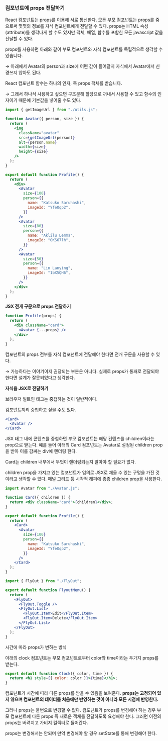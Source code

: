 ### 컴포넌트에 props 전달하기

React 컴포넌트는 props를 이용해 서로 통신한다. 모든 부모 컴포넌트는 props를 줌으로써 몇몇의 정보를 자식 컴포넌트에게 전달할 수 있다. props는 HTML 속성(attribute)를 생각나게 할 수도 있지만 객체, 배열, 함수를 포함한 모든 javascript 값을 전달할 수 있다.

props를 사용하면 아래와 같이 부모 컴포넌트와 자식 컴포넌트를 독립적으로 생각할 수 있습니다.

→ 아래에서 Avatar의 person과 size에 어떤 값이 들어갈지 자식에서 Avatar에서 신경쓰지 않아도 된다.

React 컴포넌트 함수는 하나의 인자, 즉 props 객체를 받습니다.

→ 그래서 하나식 사용하고 싶으면 구조분해 할당으로 꺼내서 사용할 수 있고 함수의 인자이기 때문에 기본값을 넣어줄 수도 있다.

```jsx
import { getImageUrl } from "./utils.js";

function Avatar({ person, size }) {
  return (
    <img
      className="avatar"
      src={getImageUrl(person)}
      alt={person.name}
      width={size}
      height={size}
    />
  );
}

export default function Profile() {
  return (
    <div>
      <Avatar
        size={100}
        person={{
          name: "Katsuko Saruhashi",
          imageId: "YfeOqp2",
        }}
      />
      <Avatar
        size={80}
        person={{
          name: "Aklilu Lemma",
          imageId: "OKS67lh",
        }}
      />
      <Avatar
        size={50}
        person={{
          name: "Lin Lanying",
          imageId: "1bX5QH6",
        }}
      />
    </div>
  );
}
```

**JSX 전개 구문으로 props 전달하기**

```jsx
function Profile(props) {
  return (
    <div className="card">
      <Avatar {...props} />
    </div>
  );
}
```

컴포넌트의 props 전부를 자식 컴포넌트에 전달해야 한다면 전개 구문을 사용할 수 있다.

→ 가능하다는 이야기이지 권장되는 부분은 아니다. 실제로 props가 통째로 전달되야 한다면 설계가 잘못되었다고 생각한다.

**자식을 JSX로 전달하기**

브라우저 빌트인 태그는 중첩하는 것이 일반적이다.

컴포넌트끼리 중첩하고 싶을 수도 있다.

```jsx
<Card>
  <Avatar />
</Card>
```

JSX 태그 내에 콘텐츠를 중첩하면 부모 컴포넌트는 해당 컨텐츠를 children이라는 prop으로 받는다. 예를 들어 아래의 Card 컴포넌트는 Avatar로 설정된 children prop을 받아 이를 감싸는 div에 렌더링 한다.

Card는 children 내부에서 무엇이 렌더링되는지 알아야 할 필요가 없다.

children prop을 가지고 있는 컴포넌트가 임의로 JSX로 채울 수 있는 구멍을 가진 것이라고 생각할 수 있다. 패널 그리드 등 시각적 래퍼에 종종 children prop을 사용한다.

```jsx
import Avatar from "./Avatar.js";

function Card({ children }) {
  return <div className="card">{children}</div>;
}

export default function Profile() {
  return (
    <Card>
      <Avatar
        size={100}
        person={{
          name: "Katsuko Saruhashi",
          imageId: "YfeOqp2",
        }}
      />
    </Card>
  );
}
```

```jsx
import { FlyOut } from "./FlyOut";

export default function FlyoutMenu() {
  return (
    <FlyOut>
      <FlyOut.Toggle />
      <FlyOut.List>
        <FlyOut.Item>Edit</FlyOut.Item>
        <FlyOut.Item>Delete</FlyOut.Item>
      </FlyOut.List>
    </FlyOut>
  );
}
```

시간에 따라 props가 변하는 방식

아래의 clock 컴포넌트는 부모 컴포넌트로부터 color와 time이라는 두가지 props를 받는다.

```jsx
export default function Clock({ color, time }) {
  return <h1 style={{ color: color }}>{time}</h1>;
}
```

컴포넌트가 시간에 따라 다른 props를 받을 수 있음을 보여준다. **props는 고정되어 있지 않으며 컴포넌트의 데이터를 처음에만 반영하는 것이 아니라 모든 시점에 반영한다.**

그러나 props는 불변으로 변경할 수 없다. 컴포넌트가 props를 변경해야 하는 경우 부모 컴포넌트에 다른 props 즉 새로운 객체를 전달하도록 요청해야 한다. 그러면 이전의 props는 버려지고 가비지 컬렉터로 들어간다.

props는 변경해서는 안되며 만약 변경해야 할 경우 setState를 통해 변경해야 한다.
